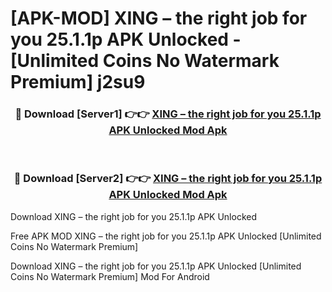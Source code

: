 # [APK-MOD] XING – the right job for you 25.1.1p APK Unlocked - [Unlimited Coins No Watermark Premium] j2su9



<div align="center">
<h3>🔴 Download [Server1] 👉👉 <a href="https://momento.my/?title=XING_–_the_right_job_for_you_25.1.1p_APK_Unlocked">XING – the right job for you 25.1.1p APK Unlocked Mod Apk</a></h3><br>

<h3>🔴 Download [Server2] 👉👉 <a href="https://momento.my/?title=XING_–_the_right_job_for_you_25.1.1p_APK_Unlocked">XING – the right job for you 25.1.1p APK Unlocked Mod Apk</a></h3>
</div>



Download XING – the right job for you 25.1.1p APK Unlocked 

Free APK MOD XING – the right job for you 25.1.1p APK Unlocked [Unlimited Coins No Watermark Premium]

Download XING – the right job for you 25.1.1p APK Unlocked [Unlimited Coins No Watermark Premium] Mod For Android

